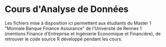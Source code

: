 # Cours d'Analyse de Données
Les fichiers mise à disposition ici permettent aux étudiants du Master 1 "Monnaie Banque Finance Assurance" de l'Université de Rennes 1 (mentions Finance d'Entreprise et Ingénierie Economique et Financière), de retrouver le code source R développé pendant les cours.
